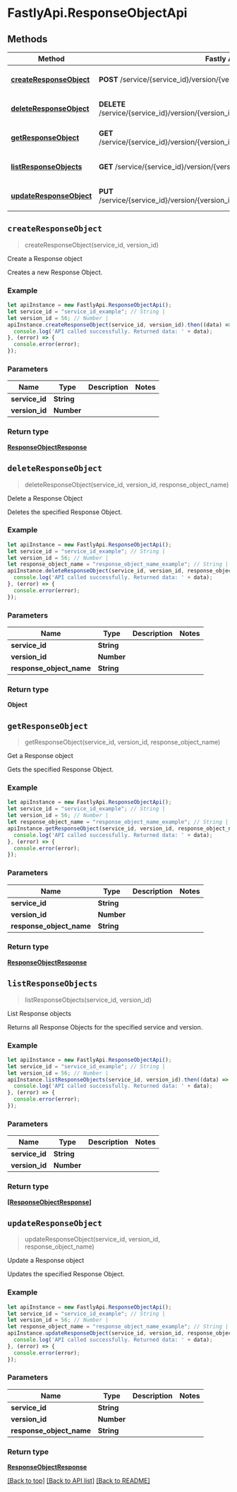 # FastlyApi.ResponseObjectApi



## Methods

Method | Fastly API endpoint | Description
------------- | ------------- | -------------
[**createResponseObject**](ResponseObjectApi.md#createResponseObject) | **POST** /service/{service_id}/version/{version_id}/response_object | Create a Response object
[**deleteResponseObject**](ResponseObjectApi.md#deleteResponseObject) | **DELETE** /service/{service_id}/version/{version_id}/response_object/{response_object_name} | Delete a Response Object
[**getResponseObject**](ResponseObjectApi.md#getResponseObject) | **GET** /service/{service_id}/version/{version_id}/response_object/{response_object_name} | Get a Response object
[**listResponseObjects**](ResponseObjectApi.md#listResponseObjects) | **GET** /service/{service_id}/version/{version_id}/response_object | List Response objects
[**updateResponseObject**](ResponseObjectApi.md#updateResponseObject) | **PUT** /service/{service_id}/version/{version_id}/response_object/{response_object_name} | Update a Response object



## `createResponseObject`

> createResponseObject(service_id, version_id)

Create a Response object

Creates a new Response Object.

### Example

```javascript
let apiInstance = new FastlyApi.ResponseObjectApi();
let service_id = "service_id_example"; // String | 
let version_id = 56; // Number | 
apiInstance.createResponseObject(service_id, version_id).then((data) => {
  console.log('API called successfully. Returned data: ' + data);
}, (error) => {
  console.error(error);
});

```

### Parameters

Name | Type | Description  | Notes
------------- | ------------- | ------------- | -------------
**service_id** | **String** |  |
**version_id** | **Number** |  |

### Return type

[**ResponseObjectResponse**](ResponseObjectResponse.md)


## `deleteResponseObject`

> deleteResponseObject(service_id, version_id, response_object_name)

Delete a Response Object

Deletes the specified Response Object.

### Example

```javascript
let apiInstance = new FastlyApi.ResponseObjectApi();
let service_id = "service_id_example"; // String | 
let version_id = 56; // Number | 
let response_object_name = "response_object_name_example"; // String | 
apiInstance.deleteResponseObject(service_id, version_id, response_object_name).then((data) => {
  console.log('API called successfully. Returned data: ' + data);
}, (error) => {
  console.error(error);
});

```

### Parameters

Name | Type | Description  | Notes
------------- | ------------- | ------------- | -------------
**service_id** | **String** |  |
**version_id** | **Number** |  |
**response_object_name** | **String** |  |

### Return type

**Object**


## `getResponseObject`

> getResponseObject(service_id, version_id, response_object_name)

Get a Response object

Gets the specified Response Object.

### Example

```javascript
let apiInstance = new FastlyApi.ResponseObjectApi();
let service_id = "service_id_example"; // String | 
let version_id = 56; // Number | 
let response_object_name = "response_object_name_example"; // String | 
apiInstance.getResponseObject(service_id, version_id, response_object_name).then((data) => {
  console.log('API called successfully. Returned data: ' + data);
}, (error) => {
  console.error(error);
});

```

### Parameters

Name | Type | Description  | Notes
------------- | ------------- | ------------- | -------------
**service_id** | **String** |  |
**version_id** | **Number** |  |
**response_object_name** | **String** |  |

### Return type

[**ResponseObjectResponse**](ResponseObjectResponse.md)


## `listResponseObjects`

> listResponseObjects(service_id, version_id)

List Response objects

Returns all Response Objects for the specified service and version.

### Example

```javascript
let apiInstance = new FastlyApi.ResponseObjectApi();
let service_id = "service_id_example"; // String | 
let version_id = 56; // Number | 
apiInstance.listResponseObjects(service_id, version_id).then((data) => {
  console.log('API called successfully. Returned data: ' + data);
}, (error) => {
  console.error(error);
});

```

### Parameters

Name | Type | Description  | Notes
------------- | ------------- | ------------- | -------------
**service_id** | **String** |  |
**version_id** | **Number** |  |

### Return type

[**[ResponseObjectResponse]**](ResponseObjectResponse.md)


## `updateResponseObject`

> updateResponseObject(service_id, version_id, response_object_name)

Update a Response object

Updates the specified Response Object.

### Example

```javascript
let apiInstance = new FastlyApi.ResponseObjectApi();
let service_id = "service_id_example"; // String | 
let version_id = 56; // Number | 
let response_object_name = "response_object_name_example"; // String | 
apiInstance.updateResponseObject(service_id, version_id, response_object_name).then((data) => {
  console.log('API called successfully. Returned data: ' + data);
}, (error) => {
  console.error(error);
});

```

### Parameters

Name | Type | Description  | Notes
------------- | ------------- | ------------- | -------------
**service_id** | **String** |  |
**version_id** | **Number** |  |
**response_object_name** | **String** |  |

### Return type

[**ResponseObjectResponse**](ResponseObjectResponse.md)


[[Back to top]](#) [[Back to API list]](../../README.md#endpoints)
[[Back to README]](../../README.md)

